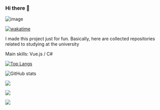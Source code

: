 ### Hi there 👋
![image](https://user-images.githubusercontent.com/16963395/140625939-45515cad-77f6-4d78-86c0-5ac09c7510ca.png)

[![wakatime](https://wakatime.com/badge/user/fac309f1-20b7-4d5d-b9d8-ecf864594486.svg)](https://wakatime.com/@fac309f1-20b7-4d5d-b9d8-ecf864594486)

I made this project just for fun. Basically, here are collected repositories related to studying at the university

Main skills: Vue.js / C#


[![Top Langs](https://github-readme-stats.vercel.app/api/top-langs/?username=NeluQi)](https://github.com/anuraghazra/github-readme-stats)

![GitHub stats](https://github-readme-stats.vercel.app/api?username=NeluQi&show_icons=true)  

<a href="https://wakatime.com"><img src="https://wakatime.com/share/@Nelu/391d62de-8b05-401e-869c-1d0c43573452.png" /></a>


<a href="https://wakatime.com"><img src="https://wakatime.com/share/@Nelu/832a691c-2544-4566-ad32-b3901d282d3b.png" /></a>

<a href="https://wakatime.com"><img src="https://wakatime.com/share/@Nelu/63a6e516-3779-4500-a72e-b7d6e73b6389.png" /></a>

